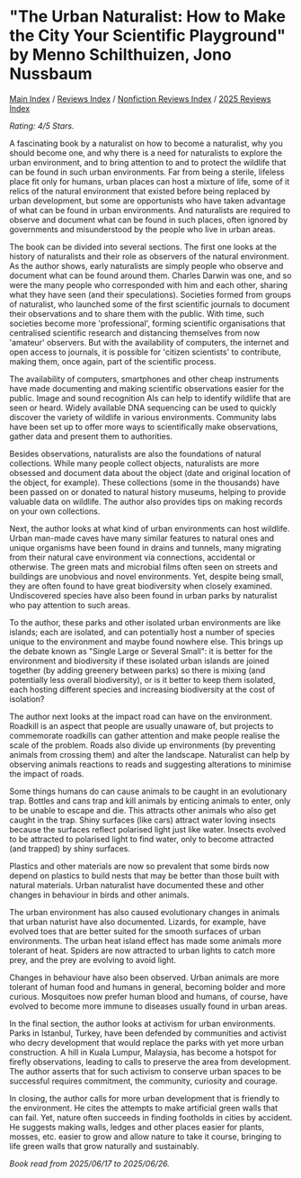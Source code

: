 # "The Urban Naturalist: How to Make the City Your Scientific Playground" by Menno Schilthuizen, Jono Nussbaum

[Main Index](../../../README.md) / [Reviews Index](../../README.md) / [Nonfiction Reviews Index](../README.md) / [2025 Reviews Index](README.md)

*Rating: 4/5 Stars.*

A fascinating book by a naturalist on how to become a naturalist, why you should become one, and why there is a need for naturalists to explore the urban environment, and to bring attention to and to protect the wildlife that can be found in such urban environments. Far from being a sterile, lifeless place fit only for humans, urban places can host a mixture of life, some of it relics of the natural environment that existed before being replaced by urban development, but some are opportunists who have taken advantage of what can be found in urban environments. And naturalists are required to observe and document what can be found in such places, often ignored by governments and misunderstood by the people who live in urban areas.

The book can be divided into several sections. The first one looks at the history of naturalists and their role as observers of the natural environment. As the author shows, early naturalists are simply people who observe and document what can be found around them. Charles Darwin was one, and so were the many people who corresponded with him and each other, sharing what they have seen (and their speculations). Societies formed from groups of naturalist, who launched some of the first scientific journals to document their observations and to share them with the public. With time, such societies become more 'professional', forming scientific organisations that centralised scientific research and distancing themselves from now 'amateur' observers. But with the availability of computers, the internet and open access to journals, it is possible for 'citizen scientists' to contribute, making them, once again, part of the scientific process.

The availability of computers, smartphones and other cheap instruments have made documenting and making scientific observations easier for the public. Image and sound recognition AIs can help to identify wildlife that are seen or heard. Widely available DNA sequencing can be used to quickly discover the variety of wildlife in various environments. Community labs have been set up to offer more ways to scientifically make observations, gather data and present them to authorities.

Besides observations, naturalists are also the foundations of natural collections. While many people collect objects, naturalists are more obsessed and document data about the object (date and original location of the object, for example). These collections (some in the thousands) have been passed on or donated to natural history museums, helping to provide valuable data on wildlife. The author also provides tips on making records on your own collections.

Next, the author looks at what kind of urban environments can host wildlife. Urban man-made caves have many similar features to natural ones and unique organisms have been found in drains and tunnels, many migrating from their natural cave environment via connections, accidental or otherwise. The green mats and microbial films often seen on streets and buildings are unobvious and novel environments. Yet, despite being small, they are often found to have great biodiversity when closely examined. Undiscovered species have also been found in urban parks by naturalist who pay attention to such areas.

To the author, these parks and other isolated urban environments are like islands; each are isolated, and can potentially host a number of species unique to the environment and maybe found nowhere else. This brings up the debate known as "Single Large or Several Small": it is better for the environment and biodiversity if these isolated urban islands are joined together (by adding greenery between parks) so there is mixing (and potentially less overall biodiversity), or is it better to keep them isolated, each hosting different species and increasing biodiversity at the cost of isolation?

The author next looks at the impact road can have on the environment. Roadkill is an aspect that people are usually unaware of, but projects to commemorate roadkills can gather attention and make people realise the scale of the problem. Roads also divide up environments (by preventing animals from crossing them) and alter the landscape. Naturalist can help by observing animals reactions to reads and suggesting alterations to minimise the impact of roads.

Some things humans do can cause animals to be caught in an evolutionary trap. Bottles and cans trap and kill animals by enticing animals to enter, only to be unable to escape and die. This attracts other animals who also get caught in the trap. Shiny surfaces (like cars) attract water loving insects because the surfaces reflect polarised light just like water. Insects evolved to be attracted to polarised light to find water, only to become attracted (and trapped) by shiny surfaces.

Plastics and other materials are now so prevalent that some birds now depend on plastics to build nests that may be better than those built with natural materials. Urban naturalist have documented these and other changes in behaviour in birds and other animals.

The urban environment has also caused evolutionary changes in animals that urban naturist have also documented. Lizards, for example, have evolved toes that are better suited for the smooth surfaces of urban environments. The urban heat island effect has made some animals more tolerant of heat. Spiders are now attracted to urban lights to catch more prey, and the prey are evolving to avoid light.

Changes in behaviour have also been observed. Urban animals are more tolerant of human food and humans in general, becoming bolder and more curious. Mosquitoes now prefer human blood and humans, of course, have evolved to become more immune to diseases usually found in urban areas.

In the final section, the author looks at activism for urban environments. Parks in Istanbul, Turkey, have been defended by communities and activist who decry development that would replace the parks with yet more urban construction. A hill in Kuala Lumpur, Malaysia, has become a hotspot for firefly observations, leading to calls to preserve the area from development. The author asserts that for such activism to conserve urban spaces to be successful requires commitment, the community, curiosity and courage.

In closing, the author calls for more urban development that is friendly to the environment. He cites the attempts to make artificial green walls that can fail. Yet, nature often succeeds in finding footholds in cities by accident. He suggests making walls, ledges and other places easier for plants, mosses, etc. easier to grow and allow nature to take it course, bringing to life green walls that grow naturally and sustainably.

*Book read from 2025/06/17 to 2025/06/26.*
